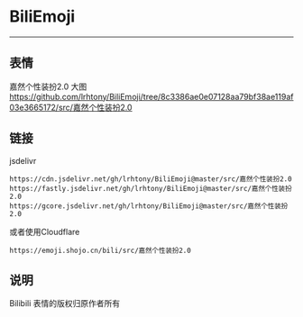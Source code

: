 # BiliEmoji
---
## 表情
嘉然个性装扮2.0
大图<https://github.com/lrhtony/BiliEmoji/tree/8c3386ae0e07128aa79bf38ae119af03e3665172/src/嘉然个性装扮2.0>
## 链接
jsdelivr
```
https://cdn.jsdelivr.net/gh/lrhtony/BiliEmoji@master/src/嘉然个性装扮2.0
https://fastly.jsdelivr.net/gh/lrhtony/BiliEmoji@master/src/嘉然个性装扮2.0
https://gcore.jsdelivr.net/gh/lrhtony/BiliEmoji@master/src/嘉然个性装扮2.0
```
或者使用Cloudflare
```
https://emoji.shojo.cn/bili/src/嘉然个性装扮2.0
```
## 说明
Bilibili 表情的版权归原作者所有

